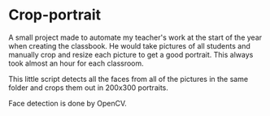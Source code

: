 # Crop-portrait
A small project made to automate my teacher's work at the start of the year when creating the classbook. He would take pictures of all students and manually crop and resize each picture to get a good portrait. This always took almost an hour for each classroom. 

This little script detects all the faces from all of the pictures in the same folder and crops them out in 200x300 portraits.

Face detection is done by OpenCV.
